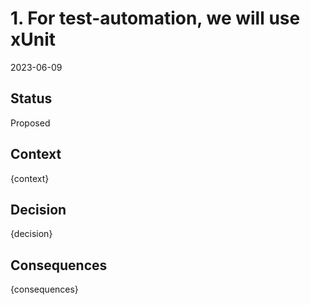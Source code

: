 # 1. For test-automation, we will use xUnit

2023-06-09

## Status

Proposed

## Context

{context}

## Decision

{decision}

## Consequences

{consequences}